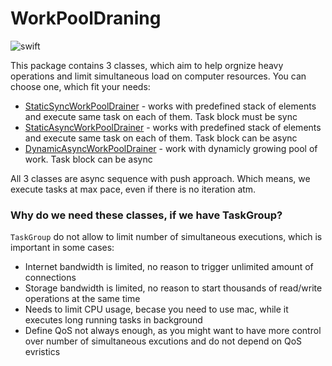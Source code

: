 # WorkPoolDraning
![swift](https://img.shields.io/badge/Swift-5.7-orange.svg)

This package contains 3 classes, which aim to help orgnize heavy operations and limit simultaneous load on computer resources.
You can choose one, which fit your needs:
- [StaticSyncWorkPoolDrainer](Sources/WorkPoolDraning/StaticSyncWorkPoolDrainer.swift) - works with predefined stack of elements and execute same task on each of them. Task block must be sync
- [StaticAsyncWorkPoolDrainer](Sources/WorkPoolDraning/StaticAsyncWorkPoolDrainer.swift) - works with predefined stack of elements and execute same task on each of them. Task block can be async
- [DynamicAsyncWorkPoolDrainer](Sources/WorkPoolDraning/DynamicAsyncWorkPoolDrainer.swift) - work with dynamicly growing pool of work. Task block can be async

All 3 classes are async sequence with push approach. Which means, we execute tasks at max pace, even if there is no iteration atm.

### Why do we need these classes, if we have TaskGroup? ###
`TaskGroup` do not allow to limit number of simultaneous executions, which is important in some cases:
- Internet bandwidth is limited, no reason to trigger unlimited amount of connections
- Storage bandwidth is limited, no reason to start thousands of read/write operations at the same time
- Needs to limit CPU usage, becase you need to use mac, while it executes long running tasks in background
- Define QoS not always enough, as you might want to have more control over number of simultaneous excutions and do not depend on QoS evristics